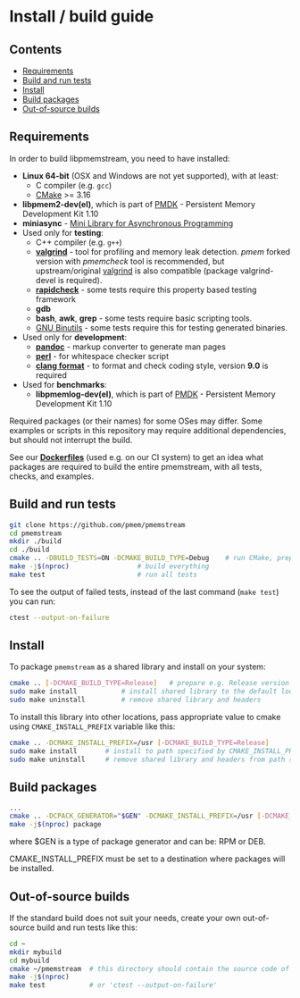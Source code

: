 # Install / build guide

## Contents

- [Requirements](#requirements)
- [Build and run tests](#build-and-run-tests)
- [Install](#install)
- [Build packages](#build-packages)
- [Out-of-source builds](#out-of-source-builds)

## Requirements

In order to build libpmemstream, you need to have installed:

* **Linux 64-bit** (OSX and Windows are not yet supported), with at least:
    * C compiler (e.g. `gcc`)
    * [CMake](https://cmake.org/) >= 3.16
* **libpmem2-dev(el)**, which is part of [PMDK](https://github.com/pmem/pmdk) - Persistent Memory Development Kit 1.10
* **miniasync** - [Mini Library for Asynchronous Programming](https://github.com/pmem/miniasync)
* Used only for **testing**:
	* C++ compiler (e.g. `g++`)
	* [**valgrind**](https://github.com/pmem/valgrind) - tool for profiling and memory leak detection. *pmem* forked version with *pmemcheck*
		tool is recommended, but upstream/original [valgrind](https://valgrind.org/) is also compatible (package valgrind-devel is required).
	* [**rapidcheck**](https://github.com/emil-e/rapidcheck) - some tests require this property based testing framework
	* **gdb**
	* **bash**, **awk**, **grep** - some tests require basic scripting tools.
	* [GNU Binutils](https://www.gnu.org/software/binutils/) - some tests require this for testing generated binaries.
* Used only for **development**:
	* [**pandoc**](https://pandoc.org/) - markup converter to generate man pages
	* [**perl**](https://www.perl.org/) - for whitespace checker script
	* [**clang format**](https://clang.llvm.org/docs/ClangFormat.html) - to format and check coding style, version **9.0** is required
* Used for **benchmarks**:
	* **libpmemlog-dev(el)**, which is part of [PMDK](https://github.com/pmem/pmdk) - Persistent Memory Development Kit 1.10

Required packages (or their names) for some OSes may differ. Some examples or scripts in
this repository may require additional dependencies, but should not interrupt the build.

See our **[Dockerfiles](utils/docker/images)** (used e.g. on our CI system)
to get an idea what packages are required to build the entire pmemstream,
with all tests, checks, and examples.

## Build and run tests

```sh
git clone https://github.com/pmem/pmemstream
cd pmemstream
mkdir ./build
cd ./build
cmake .. -DBUILD_TESTS=ON -DCMAKE_BUILD_TYPE=Debug    # run CMake, prepare Debug version
make -j$(nproc)                 # build everything
make test                       # run all tests
```

To see the output of failed tests, instead of the last command (`make test`) you can run:

```sh
ctest --output-on-failure
```

## Install

To package `pmemstream` as a shared library and install on your system:

```sh
cmake .. [-DCMAKE_BUILD_TYPE=Release]	# prepare e.g. Release version
sudo make install			# install shared library to the default location: /usr/local
sudo make uninstall			# remove shared library and headers
```

To install this library into other locations, pass appropriate value to cmake
using `CMAKE_INSTALL_PREFIX` variable like this:

```sh
cmake .. -DCMAKE_INSTALL_PREFIX=/usr [-DCMAKE_BUILD_TYPE=Release]
sudo make install		# install to path specified by CMAKE_INSTALL_PREFIX
sudo make uninstall		# remove shared library and headers from path specified by CMAKE_INSTALL_PREFIX
```

## Build packages

```sh
...
cmake .. -DCPACK_GENERATOR="$GEN" -DCMAKE_INSTALL_PREFIX=/usr [-DCMAKE_BUILD_TYPE=Release]
make -j$(nproc) package
```

where $GEN is a type of package generator and can be: RPM or DEB.

CMAKE_INSTALL_PREFIX must be set to a destination where packages will be installed.

## Out-of-source builds

If the standard build does not suit your needs, create your own
out-of-source build and run tests like this:

```sh
cd ~
mkdir mybuild
cd mybuild
cmake ~/pmemstream  # this directory should contain the source code of pmemstream
make -j$(nproc)
make test           # or 'ctest --output-on-failure'
```
